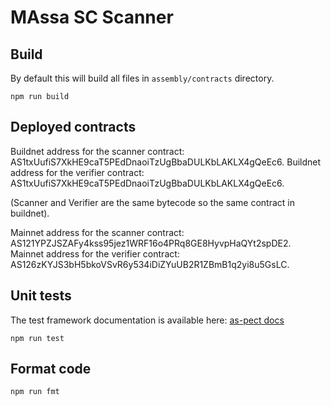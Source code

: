 # MAssa SC Scanner

## Build

By default this will build all files in `assembly/contracts` directory.

```shell
npm run build
```

## Deployed contracts

Buildnet address for the scanner contract: AS1txUufiS7XkHE9caT5PEdDnaoiTzUgBbaDULKbLAKLX4gQeEc6.
Buildnet address for the verifier contract: AS1txUufiS7XkHE9caT5PEdDnaoiTzUgBbaDULKbLAKLX4gQeEc6.

(Scanner and Verifier are the same bytecode so the same contract in buildnet).

Mainnet address for the scanner contract: AS121YPZJSZAFy4kss95jez1WRF16o4PRq8GE8HyvpHaQYt2spDE2.
Mainnet address for the verifier contract: AS126zKYJS3bH5bkoVSvR6y534iDiZYuUB2R1ZBmB1q2yi8u5GsLC.

## Unit tests

The test framework documentation is available here: [as-pect docs](https://as-pect.gitbook.io/as-pect)

```shell
npm run test
```

## Format code

```shell
npm run fmt
```
